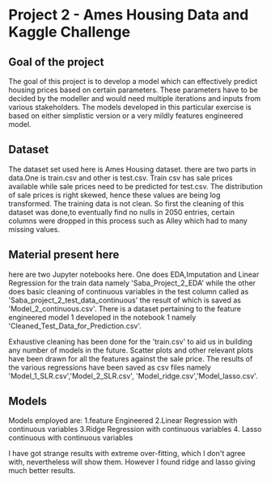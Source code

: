 # Project 2 - Ames Housing Data and Kaggle Challenge

## Goal of the project
The goal of this project is to develop a model which can effectively predict housing prices based on certain parameters. These parameters have to be decided by the modeller and would need multiple iterations and inputs from various stakeholders. The models developed in this particular exercise is based on either simplistic version or a very mildly features engineered model.

## Dataset
The dataset set used here is Ames Housing dataset. there are two parts in data.One is train.csv and other is test.csv. Train csv has sale prices available while sale prices need to be predicted for test.csv.
The distribution of sale prices is right skewed, hence these values are being log transformed. The training data is not clean. So first the cleaning of this dataset was done,to eventually find no nulls in 2050 entries, certain columns were dropped in this process such as Alley which had to many missing values.

## Material present here
here are two Jupyter notebooks here. One does EDA,Imputation and Linear Regression for the train data namely 'Saba_Project_2_EDA' while the other does basic cleaning of continuous variables in the test column called as 'Saba_project_2_test_data_continuous' the result of which is saved as 'Model_2_continuous.csv'. 
There is a dataset pertaining to the feature engineered model 1 developed in the notebook 1 namely 'Cleaned_Test_Data_for_Prediction.csv'.

Exhaustive cleaning has been done for the 'train.csv' to aid us in building any number of models in the future. 
Scatter plots and other relevant plots have been drawn for all the features against the sale price. 
The results of the various regressions have been saved as csv files namely 'Model_1_SLR.csv','Model_2_SLR.csv', 'Model_ridge.csv','Model_lasso.csv'.

## Models
Models employed are:
1.feature Engineered
2.Linear Regression with continuous variables
3.Ridge Regression with continuous variables
4. Lasso continuous with continuous variables


I have got strange results with extreme over-fitting, which I don't agree with, nevertheless will show them. However I found ridge and lasso giving much better results. 





